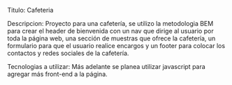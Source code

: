Titulo: Cafeteria

Descripcion: Proyecto para una cafetería, se utilizo la metodologia BEM para crear el header de bienvenida con un nav que dirige al usuario por toda la página web, una sección de muestras que ofrece la cafetería, un formulario para que el usuario realice encargos y un footer para colocar los contactos y redes sociales de la cafetería.

Tecnologias a utilizar: Más adelante se planea utilizar javascript para agregar más front-end a la página.
